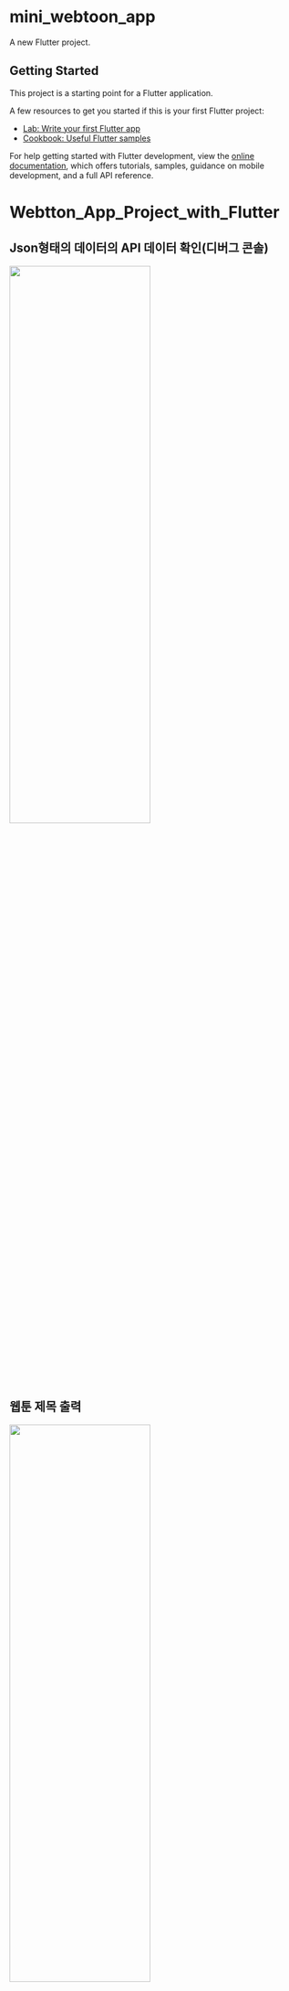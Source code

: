 # mini_webtoon_app

A new Flutter project.

## Getting Started

This project is a starting point for a Flutter application.

A few resources to get you started if this is your first Flutter project:

- [Lab: Write your first Flutter app](https://docs.flutter.dev/get-started/codelab)
- [Cookbook: Useful Flutter samples](https://docs.flutter.dev/cookbook)

For help getting started with Flutter development, view the
[online documentation](https://docs.flutter.dev/), which offers tutorials,
samples, guidance on mobile development, and a full API reference.
# Webtton_App_Project_with_Flutter

## Json형태의 데이터의 API 데이터 확인(디버그 콘솔)
<img src="https://github.com/Chochanguk/Webtton_App_Project_with_Flutter/assets/119058637/3c015228-ad3a-4f39-8f4c-68d653574693" width=70% height=50%/>

## 웹툰 제목 출력
<img src="https://github.com/Chochanguk/Webtton_App_Project_with_Flutter/assets/119058637/bf746ad0-9968-49bf-b9fa-230c974462e8" width=70% height=50%/>


## 웹툰 card생성
<img src="https://github.com/Chochanguk/Webtton_App_Project_with_Flutter/assets/119058637/8eb59d6b-929c-434e-ae2f-33fab69bf778" width=30% height=30%/>

## 화면 전환 및 애니메이션 추가(화면 전환: PageRouteBuilder(transitionsBuilder:~~,pageBuilder: (context, anmation, secondaryAnimation) => ~~),Hero위젯(container를 떠다니게 하는 위젯))
<img src="https://github.com/Chochanguk/Webtton_App_Project_with_Flutter/assets/119058637/84a5cefb-2264-4b49-81b1-72eea33c1a2d" width=30% height=30%/>


# API서비스 및 로컬저장소에 저장
ApiService Class(웹툰정보 및 웹툰 불러오기),initPrefs(좋아요 기능),Navigator
=> ApiService클래스: 1.Url String 선언/ 2. Future 로 비동기 형태로 반환 repsone는 await/ 3. url은 Uri.Parse를 해서 선언/ 4. 코드가 성공이 (200)아니면 에러 처리/ 5. 각 인스턴스에 대해 변수로 받아서 return
## 최종 화면
<img src="https://github.com/Chochanguk/Webtton_App_Project_with_Flutter/assets/119058637/ee2e2b6e-0641-4127-816f-22fc6b3282a3" width=30% height=30%/>
<img src="https://github.com/Chochanguk/Webtton_App_Project_with_Flutter/assets/119058637/47741676-1f36-49d5-aade-2e6697de51f1" width=30% height=30%/>

